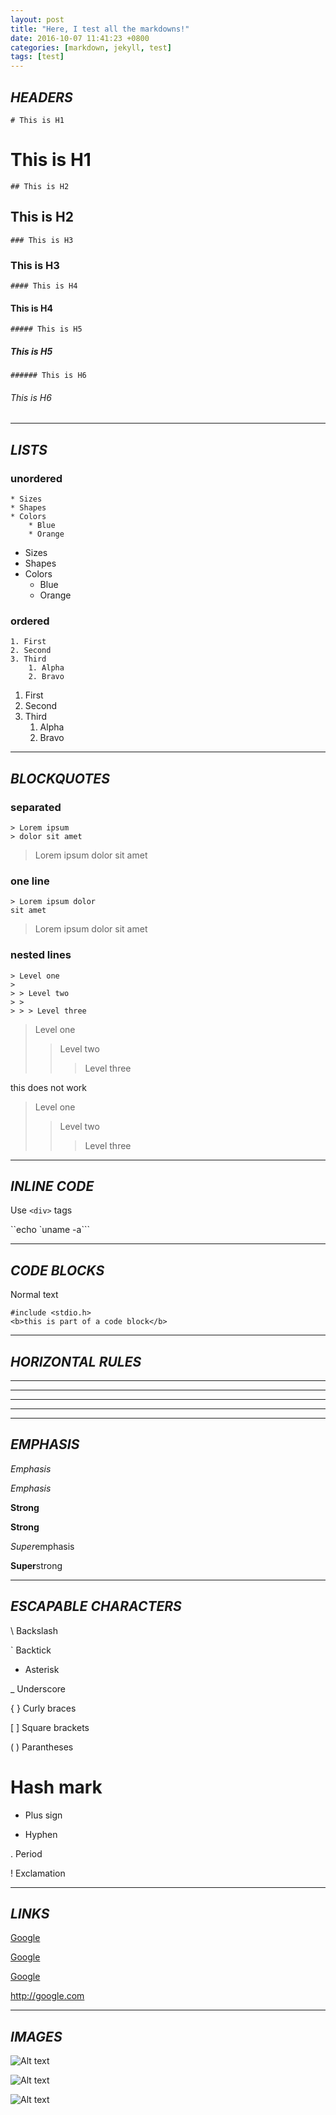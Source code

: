 ```yaml
---
layout: post
title: "Here, I test all the markdowns!"
date: 2016-10-07 11:41:23 +0800
categories: [markdown, jekyll, test]
tags: [test]
---
```


## <i>HEADERS</i>

	# This is H1

# This is H1


	## This is H2

## This is H2


	### This is H3

### This is H3


	#### This is H4

#### This is H4


	##### This is H5

##### This is H5


	###### This is H6

###### This is H6


* * *


## <i>LISTS</i>

### unordered

	* Sizes
	* Shapes
	* Colors
		* Blue
		* Orange


* Sizes
* Shapes
* Colors
	* Blue
	* Orange

### ordered

	1. First
	2. Second
	3. Third
		1. Alpha
		2. Bravo

1. First
2. Second
3. Third
	1. Alpha
	2. Bravo


* * *


## <i>BLOCKQUOTES</i>

### separated
	> Lorem ipsum
	> dolor sit amet

> Lorem ipsum
> dolor sit amet

### one line
	> Lorem ipsum dolor
	sit amet

> Lorem ipsum dolor
sit amet

### nested lines
	> Level one
	>
	> > Level two
	> >
	> > > Level three

> Level one
>
> > Level two
> >
> > > Level three

this does not work
> Level one
> > Level two
> > > Level three

* * *


## <i>INLINE CODE</i>

Use `<div>` tags

``echo `uname -a```


* * *


## <i>CODE BLOCKS</i>

Normal text

	#include <stdio.h>
	<b>this is part of a code block</b>


* * *


## <i>HORIZONTAL RULES</i>

* * *
***
- - -
---


* * *


## <i>EMPHASIS</i>

*Emphasis*

_Emphasis_

**Strong**

__Strong__

*Super*emphasis

**Super**strong


* * *


## <i>ESCAPABLE CHARACTERS</i>

\ Backslash

` Backtick

* Asterisk

_ Underscore

{ } Curly braces

[ ] Square brackets

( ) Parantheses

# Hash mark

+ Plus sign

- Hyphen

. Period

! Exclamation


* * *


## <i>LINKS</i>

[Google](http://google.com/)

[Google](http://google.com/ "Search")

[google]: http://google.com/ "Search"

[Google][google]

<http://google.com>


* * *


## <i>IMAGES</i>

![Alt text](/path/to/img.jpg)

![Alt text](/path/to/img.jpg "Title")

[img1]: /path/to/img.jpg "Title"

![Alt text][img1]